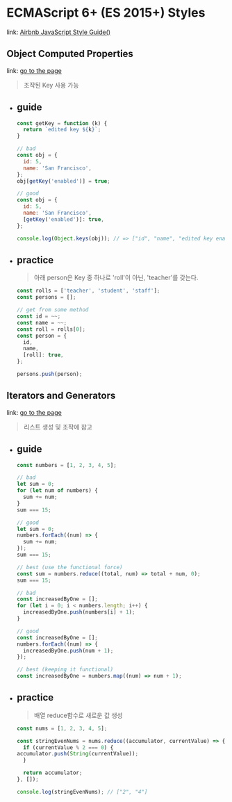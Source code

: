 
ECMAScript 6+ (ES 2015+) Styles
===
link: [Airbnb JavaScript Style Guide()](https://github.com/airbnb/javascript#ecmascript-6-es-2015-styles)

Object Computed Properties
---
link: [go to the page](https://github.com/airbnb/javascript#es6-computed-properties)
> 조작된 Key 사용 가능

* ## guide

    ```javascript
    const getKey = function (k) {
      return `edited key ${k}`;
    }

    // bad
    const obj = {
      id: 5,
      name: 'San Francisco',
    };
    obj[getKey('enabled')] = true;

    // good
    const obj = {
      id: 5,
      name: 'San Francisco',
      [getKey('enabled')]: true,
    };

    console.log(Object.keys(obj)); // => ["id", "name", "edited key enabled"]
    ```

* ## practice
    > 아래 person은 Key 중 하나로 'roll'이 아닌, 'teacher'를 갖는다.
    ```javascript
    const rolls = ['teacher', 'student', 'staff'];
    const persons = [];
    
    // get from some method
    const id = ~~;
    const name = ~~;
    const roll = rolls[0];
    const person = {
      id,
      name,
      [roll]: true,
    };
    
    persons.push(person);
    ```

Iterators and Generators
---
link: [go to the page](https://github.com/airbnb/javascript#iterators-and-generators)
> 리스트 생성 및 조작에 참고
* ## guide
    ```javascript
    const numbers = [1, 2, 3, 4, 5];

    // bad
    let sum = 0;
    for (let num of numbers) {
      sum += num;
    }
    sum === 15;

    // good
    let sum = 0;
    numbers.forEach((num) => {
      sum += num;
    });
    sum === 15;

    // best (use the functional force)
    const sum = numbers.reduce((total, num) => total + num, 0);
    sum === 15;

    // bad
    const increasedByOne = [];
    for (let i = 0; i < numbers.length; i++) {
      increasedByOne.push(numbers[i] + 1);
    }

    // good
    const increasedByOne = [];
    numbers.forEach((num) => {
      increasedByOne.push(num + 1);
    });

    // best (keeping it functional)
    const increasedByOne = numbers.map((num) => num + 1);
    ```

* ## practice
    > 배열 reduce함수로 새로운 값 생성
    ```javascript
    const nums = [1, 2, 3, 4, 5];

    const stringEvenNums = nums.reduce((accumulator, currentValue) => {
      if (currentValue % 2 === 0) {
    accumulator.push(String(currentValue));
      }

      return accumulator;
    }, []);
    
    console.log(stringEvenNums); // ["2", "4"]
    ```
